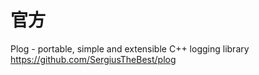 
# 官方

Plog - portable, simple and extensible C++ logging library https://github.com/SergiusTheBest/plog
